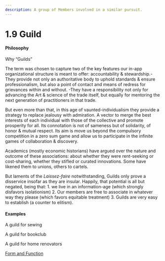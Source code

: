 ```yaml
---
description: A group of Members involved in a similar pursuit.
---
```


# 1.9 Guild

#### Philosophy

Why “Guilds”

The term was chosen to capture two of the key features our in-app organizational structure is meant to offer: accountability & stewardship.-They provide not only an authoritative body to uphold standards & ensure professionalism, but also a point of contact and means of redress for grievances within and without. -They have a responsibility not only for advancing the Art & science of the trade itself, but equally for mentoring the next generation of practitioners in that trade.&#x20;

But even more than that, in this age of vaunted-individualism they provide a strategy to replace jealousy with admiration. A vector to merge the best interests of each individual with those of the collective and promote prosperity for all. Its connotation is not of sameness but of solidarity, of honor & mutual respect. Its aim is move us beyond the compulsory competition in a zero sum game and allow us to participate in the infinite games of collaboration & discovery.&#x20;

Academics (mostly economic historians) have argued over the nature and outcome of these associations: about whether they were rent-seeking or cost-sharing, whether they stifled or curated innovations. Some have likened them to unions, others to cartels.&#x20;

But laments of the _Laissez-faire_ notwithstanding, Guilds only prove a disservice insofar as they are insular. Happily, that potential is all but negated, being that: 1. we live in an information-age (which strongly disfavors isolationism) 2. Our members are free to associate in whatever way they please (which favors equitable treatment) 3. Guilds are very easy to establish (a counter to elitism).

#### Examples

A guild for sewing

A guild for bookclub

A guild for home renovators

[Form and Function](../../blue-paper/1.0-guild/)
